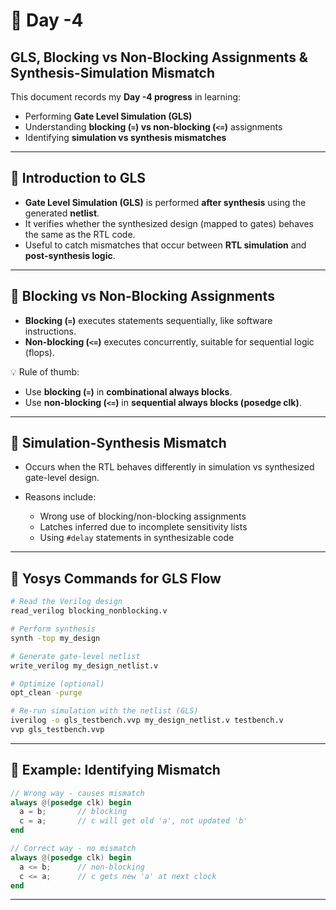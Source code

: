 # 📘 Day -4

## GLS, Blocking vs Non-Blocking Assignments & Synthesis-Simulation Mismatch

This document records my **Day -4 progress** in learning:

* Performing **Gate Level Simulation (GLS)**
* Understanding **blocking (`=`) vs non-blocking (`<=`)** assignments
* Identifying **simulation vs synthesis mismatches**

---

## 🔹 Introduction to GLS

* **Gate Level Simulation (GLS)** is performed **after synthesis** using the generated **netlist**.
* It verifies whether the synthesized design (mapped to gates) behaves the same as the RTL code.
* Useful to catch mismatches that occur between **RTL simulation** and **post-synthesis logic**.

---

## 🔹 Blocking vs Non-Blocking Assignments

* **Blocking (`=`)** executes statements sequentially, like software instructions.
* **Non-blocking (`<=`)** executes concurrently, suitable for sequential logic (flops).

💡 Rule of thumb:

* Use **blocking (`=`)** in **combinational always blocks**.
* Use **non-blocking (`<=`)** in **sequential always blocks (posedge clk)**.

---

## 🔹 Simulation-Synthesis Mismatch

* Occurs when the RTL behaves differently in simulation vs synthesized gate-level design.
* Reasons include:

  * Wrong use of blocking/non-blocking assignments
  * Latches inferred due to incomplete sensitivity lists
  * Using `#delay` statements in synthesizable code

---

## 🔹 Yosys Commands for GLS Flow

```bash
# Read the Verilog design
read_verilog blocking_nonblocking.v

# Perform synthesis
synth -top my_design

# Generate gate-level netlist
write_verilog my_design_netlist.v

# Optimize (optional)
opt_clean -purge

# Re-run simulation with the netlist (GLS)
iverilog -o gls_testbench.vvp my_design_netlist.v testbench.v
vvp gls_testbench.vvp
```

---

## 🔹 Example: Identifying Mismatch

```verilog
// Wrong way - causes mismatch
always @(posedge clk) begin
  a = b;       // blocking
  c = a;       // c will get old 'a', not updated 'b'
end

// Correct way - no mismatch
always @(posedge clk) begin
  a <= b;      // non-blocking
  c <= a;      // c gets new 'a' at next clock
end
```

---

